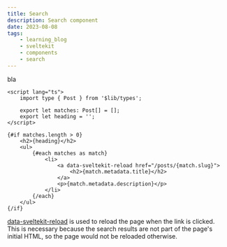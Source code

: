 ```yaml
---
title: Search
description: Search component
date: 2023-08-08
tags:
    - learning_blog
    - sveltekit
    - components
    - search
---
```


bla

```typescript:Matches.svelte
<script lang="ts">
	import type { Post } from '$lib/types';

	export let matches: Post[] = [];
	export let heading = '';
</script>

{#if matches.length > 0}
	<h2>{heading}</h2>
	<ul>
		{#each matches as match}
			<li>
				<a data-sveltekit-reload href="/posts/{match.slug}">
					<h2>{match.metadata.title}</h2>
				</a>
				<p>{match.metadata.description}</p>
			</li>
		{/each}
	</ul>
{/if}
```

[data-sveltekit-reload](https://kit.svelte.dev/docs/link-options#data-sveltekit-reload) is used to reload the page when the link is clicked. This is necessary because the search results are not part of the page's initial HTML, so the page would not be reloaded otherwise.
